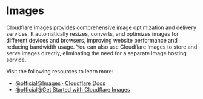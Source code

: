 # Images

Cloudflare Images provides comprehensive image optimization and delivery services. It automatically resizes, converts, and optimizes images for different devices and browsers, improving website performance and reducing bandwidth usage. You can also use Cloudflare Images to store and serve images directly, eliminating the need for a separate image hosting service.

Visit the following resources to learn more:

- [@official@Images · Cloudflare Docs](https://developers.cloudflare.com/images/)
- [@official@Get Started with Cloudflare Images](https://developers.cloudflare.com/images/get-started/)
